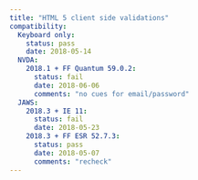 ```yaml
---
title: "HTML 5 client side validations"
compatibility:
  Keyboard only:
    status: pass
    date: 2018-05-14
  NVDA:
    2018.1 + FF Quantum 59.0.2:
      status: fail
      date: 2018-06-06
      comments: "no cues for email/password"
  JAWS:
    2018.3 + IE 11:
      status: fail
      date: 2018-05-23
    2018.3 + FF ESR 52.7.3:
      status: pass
      date: 2018-05-07
      comments: "recheck"
---
```

